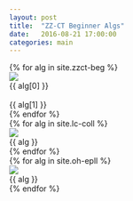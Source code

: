```yaml
---
layout: post
title:  "ZZ-CT Beginner Algs"
date:   2016-08-21 17:00:00
categories: main
---
```


<section class="algs">
  {% for alg in site.zzct-beg %}
    <div class="alg">
      <img src="http://stachu.cubing.net/v/visualcube.php?fmt=png&size=960&view=plan&sch=yddydd&case={{ alg[0] }}" onclick="imgClick(event)">
      <div>{{ alg[0] }}</div>
      <br />
      <div>{{ alg[1] }}</div>
    </div>
  {% endfor %}
</section>

<section class="algs">
  {% for alg in site.lc-coll %}
    <div class="alg">
      <img src="http://stachu.cubing.net/v/visualcube.php?fmt=png&size=960&view=plan&case={{ alg }}" onclick="imgClick(event)">
      <div>{{ alg }}</div>
    </div>
  {% endfor %}
</section>

<section class="algs">
  {% for alg in site.oh-epll %}
    <div class="alg">
      <img src="http://stachu.cubing.net/v/visualcube.php?fmt=png&size=960&view=plan&stage=pll&case={{ alg }}" onclick="imgClick(event)">
      <div>{{ alg }}</div>
    </div>
  {% endfor %}
</section>

<script>
  window.onload = function() {
    if(localStorage.getItem("(R U R' U') (R U R') (U R U' R')") == null) {
      [].slice.call(document.getElementsByClassName("alg")).forEach(function(a) {
        console.log("[[DEBUG]]")
        localStorage.setItem(a.innerText, "on");
      });
    } else {
      [].slice.call(document.getElementsByClassName("alg")).forEach(function(a) {
        if(localStorage.getItem(a.innerText) == "off") {
          a.children[0].className += " disabled";
        }
      });
    }
  }

  function imgClick(e) {
    console.log("[[IMGCLICK]]");
    if(e.target.className.indexOf("disabled") == -1) {
      console.log("[[DISABLE]]");
      e.target.className += "disabled";
      localStorage.setItem(e.target.parentElement.innerText, "off");
    } else {
      console.log("[[ENABLE]]");
      e.target.className = "";
      localStorage.setItem(e.target.parentElement.innerText, "on");
    }
  }
</script>
